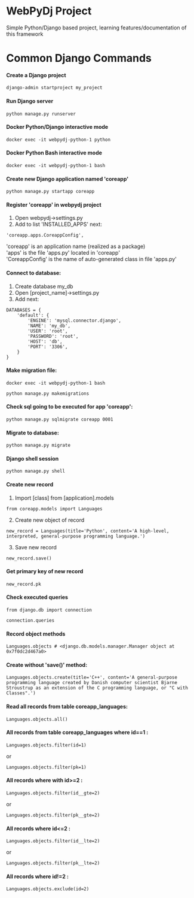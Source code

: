 # WebPyDj Project
Simple Python/Django based project, learning features/documentation of this framework


# Common Django Commands
#### Create a Django project
```
django-admin startproject my_project
```

#### Run Django server
```
python manage.py runserver
```

#### Docker Python/Django interactive mode
```
docker exec -it webpydj-python-1 python  
```
#### Docker Python Bash interactive mode
```
docker exec -it webpydj-python-1 bash    
```

#### Create new Django application named 'coreapp'
```
python manage.py startapp coreapp
```

#### Register 'coreapp' in webpydj project
1. Open webpydj->settings.py  
2. Add to list 'INSTALLED_APPS' next:  
```
'coreapp.apps.CoreappConfig',
```
'coreapp' is an application name (realized as a package)  
'apps' is the file 'apps.py' located in 'coreapp'  
'CoreappConfig' is the name of auto-generated class in file 'apps.py'  

#### Connect to database:  
1. Create database my_db  
2. Open [project_name]->settings.py  
3. Add next:  
```
DATABASES = {
    'default': {
        'ENGINE': 'mysql.connector.django', 
        'NAME': 'my_db',
        'USER': 'root',
        'PASSWORD': 'root',
        'HOST': 'db',
        'PORT': '3306',
    }
}
```

#### Make migration file:
```
docker exec -it webpydj-python-1 bash    
```
```
python manage.py makemigrations  
``` 
#### Check sql going to be executed for app 'coreapp':
```
python manage.py sqlmigrate coreapp 0001
```

#### Migrate to database:
```
python manage.py migrate
```
#### Django shell session
```
python manage.py shell
```
#### Create new record
1. Import [class] from [application].models  
```
from coreapp.models import Languages
```
2. Create new object of record  
```
new_record = Languages(title='Python', content='A high-level, interpreted, general-purpose programming language.')
```
3. Save new record  
```
new_record.save()
```
#### Get primary key of new record
```
new_record.pk
```
#### Check executed queries
```
from django.db import connection
```
```
connection.queries
```
#### Record object methods
```
Languages.objects # <django.db.models.manager.Manager object at 0x7f0dc2d467a0>
```
#### Create without 'save()' method: 
```
Languages.objects.create(title='C++', content='A general-purpose programming language created by Danish computer scientist Bjarne Stroustrup as an extension of the C programming language, or "C with Classes".')
```
#### Read all records from table coreapp_languages:
```
Languages.objects.all()
```
#### All records from table coreapp_languages where id==1 :
```
Languages.objects.filter(id=1)
```
or  
```
Languages.objects.filter(pk=1)
```
#### All records where with id>=2 :
```
Languages.objects.filter(id__gte=2)
```
or  
```
Languages.objects.filter(pk__gte=2)
```
#### All records where id<=2 :
```
Languages.objects.filter(id__lte=2)
```
or  
```
Languages.objects.filter(pk__lte=2)
```
#### All records where id!=2 :
```
Languages.objects.exclude(id=2)
```
